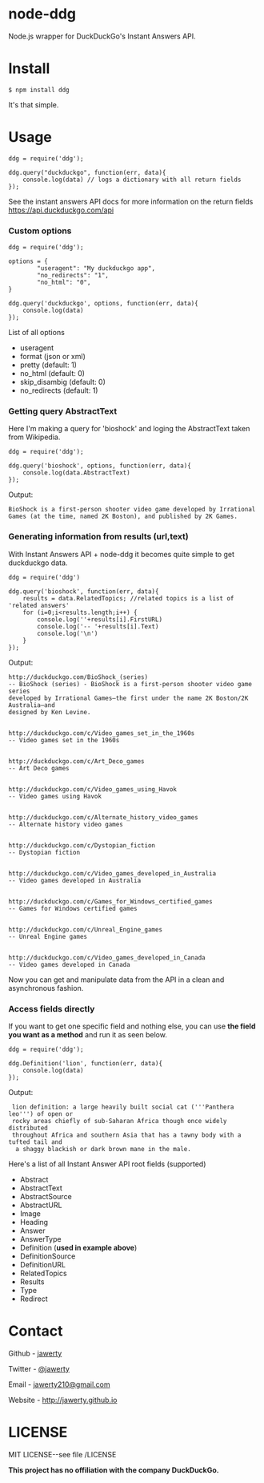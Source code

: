# node-ddg
Node.js wrapper for DuckDuckGo's Instant Answers API. 

# Install
```
$ npm install ddg
```

It's that simple.

# Usage

	ddg = require('ddg');

	ddg.query("duckduckgo", function(err, data){
		console.log(data) // logs a dictionary with all return fields
	});

See the instant answers API docs for more information on the return fields <https://api.duckduckgo.com/api>

### Custom options
	ddg = require('ddg');

	options = {
			"useragent": "My duckduckgo app",
			"no_redirects": "1",
			"no_html": "0",
	}

	ddg.query('duckduckgo', options, function(err, data){
		console.log(data)
	});

List of all options
* useragent
* format (json or xml)
* pretty (default: 1)
* no_html (default: 0)
* skip_disambig (default: 0)
* no_redirects (default: 1)

### Getting query AbstractText
Here I'm making a query for 'bioshock' and loging the AbstractText taken from Wikipedia.
	
	ddg = require('ddg');

	ddg.query('bioshock', options, function(err, data){
		console.log(data.AbstractText)
	});

Output:

	BioShock is a first-person shooter video game developed by Irrational Games (at the time, named 2K Boston), and published by 2K Games.

### Generating information from results (url,text)
With Instant Answers API + node-ddg it becomes quite simple to get duckduckgo data.

	ddg = require('ddg')

	ddg.query('bioshock', function(err, data){
		results = data.RelatedTopics; //related topics is a list of 'related answers'
		for (i=0;i<results.length;i++) {
			console.log(''+results[i].FirstURL)
			console.log('-- '+results[i].Text)
			console.log('\n')
		}
	});

Output:

	http://duckduckgo.com/BioShock_(series)
	-- BioShock (series) - BioShock is a first-person shooter video game series 
	developed by Irrational Games—the first under the name 2K Boston/2K Australia—and 
	designed by Ken Levine.


	http://duckduckgo.com/c/Video_games_set_in_the_1960s
	-- Video games set in the 1960s


	http://duckduckgo.com/c/Art_Deco_games
	-- Art Deco games


	http://duckduckgo.com/c/Video_games_using_Havok
	-- Video games using Havok


	http://duckduckgo.com/c/Alternate_history_video_games
	-- Alternate history video games


	http://duckduckgo.com/c/Dystopian_fiction
	-- Dystopian fiction


	http://duckduckgo.com/c/Video_games_developed_in_Australia
	-- Video games developed in Australia


	http://duckduckgo.com/c/Games_for_Windows_certified_games
	-- Games for Windows certified games


	http://duckduckgo.com/c/Unreal_Engine_games
	-- Unreal Engine games


	http://duckduckgo.com/c/Video_games_developed_in_Canada
	-- Video games developed in Canada

Now you can get and manipulate data from the API in a clean and asynchronous fashion.

### Access fields directly
If you want to get one specific field and nothing else, you can use **the field you want as a method** and run it as seen below.
	
	ddg = require('ddg');

	ddg.Definition('lion', function(err, data){
		console.log(data)
	});

Output:

	 lion definition: a large heavily built social cat ('''Panthera leo''') of open or
	 rocky areas chiefly of sub-Saharan Africa though once widely distributed 
	 throughout Africa and southern Asia that has a tawny body with a tufted tail and
	  a shaggy blackish or dark brown mane in the male.

Here's a list of all Instant Answer API root fields (supported)
* Abstract
* AbstractText 
* AbstractSource
* AbstractURL
* Image
* Heading
* Answer
* AnswerType
* Definition (**used in example above**)
* DefinitionSource
* DefinitionURL
* RelatedTopics 
* Results
* Type
* Redirect

# Contact
Github - [jawerty](http://github.com/jawerty)

Twitter - [@jawerty](http://twitter.com/jawerty)

Email - jawerty210@gmail.com

Website - <http://jawerty.github.io>

# LICENSE
MIT LICENSE--see file /LICENSE 




**This project has no offiliation with the company DuckDuckGo.**
